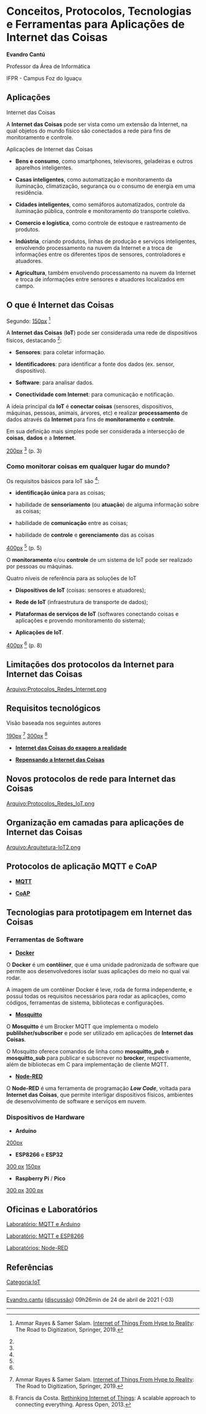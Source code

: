 # Conceitos, Protocolos, Tecnologias e Ferramentas para Aplicações de Internet das Coisas

  
**Evandro Cantú**

Professor da Área de Informática

IFPR - Campus Foz do Iguaçu

## Aplicações

Internet das Coisas  
A **Internet das Coisas** pode ser vista como um extensão da Internet, na qual objetos do mundo físico são conectados a rede para fins de monitoramento e controle.

<!-- -->

Aplicações de Internet das Coisas  

- **Bens e consumo**, como smartphones, televisores, geladeiras e outros aparelhos inteligentes.

<!-- -->

- **Casas inteligentes**, como automatização e monitoramento da iluminação, climatização, segurança ou o consumo de energia em uma residência.

<!-- -->

- **Cidades inteligentes**, como semáforos automatizados, controle da iluminação pública, controle e monitoramento do transporte coletivo.

<!-- -->

- **Comercio e logística**, como controle de estoque e rastreamento de produtos.

<!-- -->

- **Indústria**, criando produtos, linhas de produção e serviços inteligentes, envolvendo processamento na nuvem da Internet e a troca de informações entre os diferentes tipos de sensores, controladores e atuadores.

<!-- -->

- **Agricultura**, também envolvendo processamento na nuvem da Internet e troca de informações entre sensores e atuadores localizados em campo.

## O que é Internet das Coisas

Segundo: <a href="Arquivo:IoT-FromHipeToReality.jpeg" class="wikilink" title="150px">150px</a> [^1]

A **Internet das Coisas** (**IoT**) pode ser considerada uma rede de dispositivos físicos, destacando [^2]:

- **Sensores**: para coletar informação.
- **Identificadores**: para identificar a fonte dos dados (ex. sensor, dispositivo).
- **Software**: para analisar dados.
- **Conectividade com Internet**: para comunicação e notificação.

A ideia principal da **IoT** é **conectar coisas** (sensores, dispositivos, máquinas, pessoas, animais, árvores, etc) e realizar **processamento** de dados através da **Internet** para fins de **monitoramento** e **controle**.

Em sua definição mais simples pode ser considerada a intersecção de **coisas**, **dados** e a **Internet**.

<a href="Arquivo:IoT-simple-definition.png" class="wikilink" title="200px">200px</a> [^3] (p. 3)

### Como monitorar coisas em qualquer lugar do mundo?

Os requisitos básicos para IoT são [^4]:

- **identificação única** para as coisas;
- habilidade de **sensoriamento** (ou **atuação**) de alguma informação sobre as coisas;
- habilidade de **comunicação** entre as coisas;
- habilidade de **controle** e **gerenciamento** das as coisas

<a href="Arquivo:Basic-requirements-for-IoT.png" class="wikilink" title="400px">400px</a> [^5] (p. 5)

O **monitoramento** e/ou **controle** de um sistema de IoT pode ser realizado por pessoas ou máquinas.

Quatro níveis de referência para as soluções de IoT  
- **Dispositivos de IoT** (coisas: sensores e atuadores);
- **Rede de IoT** (infraestrutura de transporte de dados);
- **Plataformas de serviços de IoT** (softwares conectando coisas e aplicações e provendo monitoramento do sistema);
- **Aplicações de IoT**.

<a href="Arquivo:IoT-reference-levels.png" class="wikilink" title="400px">400px</a> [^6] (p. 8)

## Limitações dos protocolos da Internet para Internet das Coisas

<a href="Arquivo:Protocolos_Redes_Internet.png" class="wikilink" title="Arquivo:Protocolos_Redes_Internet.png">Arquivo:Protocolos_Redes_Internet.png</a>

## Requisitos tecnológicos

Visão baseada nos seguintes autores  

<a href="Arquivo:IoT-FromHipeToReality.jpeg" class="wikilink" title="190px">190px</a> [^7] <a href="Arquivo:Rethinking-IoT.jpeg" class="wikilink" title="300px">300px</a> [^8]

- **<a href="Internet_das_Coisas_do_exagero_a_realidade" class="wikilink" title="Internet das Coisas do exagero a realidade">Internet das Coisas do exagero a realidade</a>**

<!-- -->

- **<a href="Repensando_a_Internet_das_Coisas" class="wikilink" title="Repensando a Internet das Coisas">Repensando a Internet das Coisas</a>**

## Novos protocolos de rede para Internet das Coisas

<a href="Arquivo:Protocolos_Redes_IoT.png" class="wikilink" title="Arquivo:Protocolos_Redes_IoT.png">Arquivo:Protocolos_Redes_IoT.png</a>

## Organização em camadas para aplicações de Internet das Coisas

<a href="Arquivo:Arquitetura-IoT2.png" class="wikilink" title="Arquivo:Arquitetura-IoT2.png">Arquivo:Arquitetura-IoT2.png</a>

## Protocolos de aplicação MQTT e CoAP

- **<a href="MQTT" class="wikilink" title="MQTT">MQTT</a>**
- **<a href="CoAP" class="wikilink" title="CoAP">CoAP</a>**

## Tecnologias para prototipagem em Internet das Coisas

### Ferramentas de Software

- **<a href="Docker" class="wikilink" title="Docker">Docker</a>**

O **Docker** é um **contêiner**, que é uma unidade padronizada de software que permite aos desenvolvedores isolar suas aplicações do meio no qual vai rodar.

A imagem de um contêiner Docker é leve, roda de forma independente, e possui todas os requisitos necessários para rodar as aplicações, como códigos, ferramentas de sistema, bibliotecas e configurações.

- **<a href="Mosquitto" class="wikilink" title="Mosquitto">Mosquitto</a>**

O **Mosquitto** é um Brocker MQTT que implementa o modelo **publilsher/subscriber** e pode ser utilizado em aplicações de **Internet das Coisas**.

O Mosquitto oferece comandos de linha como **mosquitto_pub** e **mosquitto_sub** para publicar e subscrever no **brocker**, respectivamente, além de bibliotecas em C para implementação de cliente MQTT.

- **<a href="Node-RED" class="wikilink" title="Node-RED">Node-RED</a>**

O **Node-RED** é uma ferramenta de programação ***Low Code***, voltada para **Internet das Coisas**, que permite interligar dispositivos físicos, ambientes de desenvolvimento de software e serviços em nuvem.

### Dispositivos de Hardware

- **Arduíno**

<a href="Arquivo:PinosArduinoUno.png" class="wikilink" title="200px">200px</a>

- **ESP8266** e **ESP32**

<a href="Arquivo:NodeMCU_ESP8266.jpg" class="wikilink" title="300 px">300 px</a> <a href="Arquivo:ESP8266.jpg" class="wikilink" title="150px">150px</a>

- **Raspberry Pi** / **Pico**

<a href="Arquivo:RaspberryPi.jpg" class="wikilink" title="300 px">300 px</a> <a href="Arquivo:RaspberryPico.jpg" class="wikilink" title="300 px">300 px</a>

## Oficinas e Laboratórios

<a href="MQTT_e_Arduino" class="wikilink" title=" Laboratório: MQTT e Arduino"> Laboratório: MQTT e Arduino</a>  

<!-- -->

<a href="MQTT_e_ESP8266" class="wikilink" title=" Laboratório: MQTT e ESP8266"> Laboratório: MQTT e ESP8266</a>  

<!-- -->

<a href="Laboratorios:_Node-RED" class="wikilink" title="Laboratórios: Node-RED">Laboratórios: Node-RED</a>  

## Referências

<references />

<a href="Categoria:IoT" class="wikilink" title="Categoria:IoT">Categoria:IoT</a>

------------------------------------------------------------------------

<a href="Usuário:Evandro.cantu" class="wikilink" title="Evandro.cantu">Evandro.cantu</a> (<a href="Usuário_Discussão:Evandro.cantu" class="wikilink" title="discussão">discussão</a>) 09h26min de 24 de abril de 2021 (-03)

------------------------------------------------------------------------

[^1]: Ammar Rayes & Samer Salam. <a href="Media:InternetOfThingsFromHypeToReality.pdf" class="wikilink" title="Internet of Things From Hype to Reality">Internet of Things From Hype to Reality</a>: The Road to Digitization, Springer, 2019.

[^2]:

[^3]:

[^4]:

[^5]:

[^6]:

[^7]: Ammar Rayes & Samer Salam. <a href="Media:InternetOfThingsFromHypeToReality.pdf" class="wikilink" title="Internet of Things From Hype to Reality">Internet of Things From Hype to Reality</a>: The Road to Digitization, Springer, 2019.

[^8]: Francis da Costa. <a href="Media:Rethinking-Internet-Of-Things-Book.pdf" class="wikilink" title="Rethinking Internet of Things">Rethinking Internet of Things</a>: A scalable approach to connecting everything. Apress Open, 2013.
